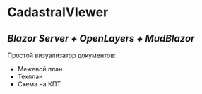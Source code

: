 # CadastralVIewer
## _Blazor Server + OpenLayers + MudBlazor_

Простой визуализатор документов:

- Межевой план
- Техплан
- Схема на КПТ
